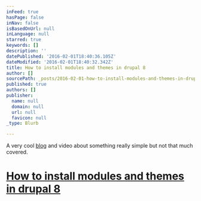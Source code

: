 ```yaml
---
inFeed: true
hasPage: false
inNav: false
isBasedOnUrl: null
inLanguage: null
starred: true
keywords: []
description: ''
datePublished: '2016-02-01T18:40:36.105Z'
dateModified: '2016-02-01T18:40:32.342Z'
title: How to install modules and themes in drupal 8
author: []
sourcePath: _posts/2016-02-01-how-to-install-modules-and-themes-in-drupal-8.md
published: true
authors: []
publisher:
  name: null
  domain: null
  url: null
  favicon: null
_type: Blurb

---
```

A very cool [blog][0] and video about something really simple but not that much covered. 

# [How to install modules and themes in drupal 8][0]

[0]: http://screencast.kodamera.se/how-install-modules-and-themes